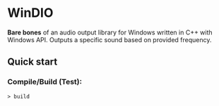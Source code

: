 # WinDIO

**Bare bones** of an audio output library for Windows written in C++ with Windows API.
Outputs a specific sound based on provided frequency.

## Quick start

### Compile/Build (Test):

```console
> build
```